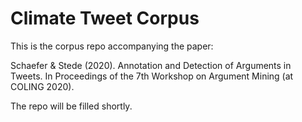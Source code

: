 # Climate Tweet Corpus

This is the corpus repo accompanying the paper:

Schaefer & Stede (2020). Annotation and Detection of Arguments in Tweets.
In Proceedings of the 7th Workshop on Argument Mining (at COLING 2020).

The repo will be filled shortly.

